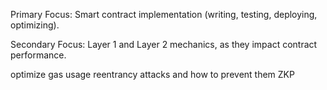 Primary Focus: Smart contract implementation (writing, testing, deploying, optimizing).

Secondary Focus: Layer 1 and Layer 2 mechanics, as they impact contract performance.

optimize gas usage
reentrancy attacks and how to prevent them
ZKP

